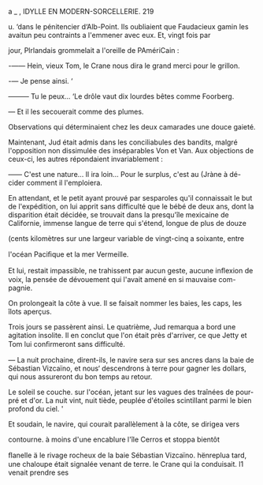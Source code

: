    

a     _ , IDYLLE EN MODERN-SORCELLERIE. 219

u.  ‘dans le pénitencier d‘Alb-Point. Ils oubliaient que Faudacieux
 gamin les avaitun peu contraints a l'emmener avec eux. Et, vingt fois par

jour, Plrlandais grommelait a l'oreille de PAmériCain :

-—— Hein, vieux Tom, le Crane nous dira le grand merci pour le grillon.

-— Je pense ainsi. ‘

——— Tu le peux... ‘Le drôle vaut dix lourdes bêtes comme Foorberg.

— Et il les secouerait comme des plumes.

Observations qui déterminaient chez les deux camarades une douce gaieté.

Maintenant, Jud était admis dans les conciliabules des bandits, malgré
l'opposition non dissimulée des inséparables Von et Van. Aux objections
de ceux-ci, les autres répondaient invariablement :

—— C'est une nature... Il ira loin... Pour le surplus, c'est au (Jràne à dé-
cider comment il l'emploiera.

En attendant, et le petit ayant prouvé par sesparoles qu'il connaissait
le but de l'expédition, on lui apprit sans difficulté que le bébé de deux ans,
dont la disparition était décidée, se trouvait dans la presqu'île mexicaine de
Californie, immense langue de terre qui s'étend, longue de plus de douze

(cents kilomètres sur une largeur variable de vingt-cinq a soixante, entre

 

l'océan Paciﬁque et la mer Vermeille.

Et lui, restait impassible, ne trahissent par aucun geste, aucune inﬂexion
de voix, la pensée de dévouement qui l'avait amené en si mauvaise com-
pagnie.

On prolongeait la côte à vue. Il se faisait nommer les baies, les caps, les
îlots aperçus.

Trois jours se passèrent ainsi. Le quatrième, Jud remarqua a bord une
agitation insolite. Il en conclut que l'on était près d'arriver, ce que Jetty
et Tom lui conﬁrmeront sans difficulté.

— La nuit prochaine, dirent-ils, le navire sera sur ses ancres dans la
baie de Sébastian Vizcaïno, et nous‘ descendrons à terre pour gagner les
dollars, qui nous assureront du bon temps au retour.

Le soleil se couche. sur l'océan, jetant sur les vagues des traînées de pour-
pré et d'or. La nuit vint, nuit tiède, peuplée d'étoiles scintillant parmi le
bien profond du ciel. '

Et soudain, le navire, qui courait parallèlement à la côte, se dirigea vers

   contourne. à moins d'une encablure l'île Cerros et stoppa bientôt

 
  
   

ﬂanelle ä le rivage rocheux de la baie Sébastian Vizcaïno.
 hënreplua tard, une chaloupe était signalée venant de terre.
 le Crane qui la conduisait. l1 venait prendre ses

